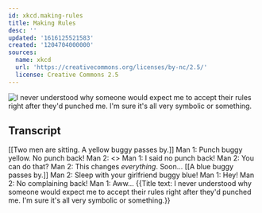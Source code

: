 ```yaml
---
id: xkcd.making-rules
title: Making Rules
desc: ''
updated: '1616125521583'
created: '1204704000000'
sources:
  name: xkcd
  url: 'https://creativecommons.org/licenses/by-nc/2.5/'
  license: Creative Commons 2.5
---
```

![I never understood why someone would expect me to accept their rules right after they'd punched me.  I'm sure it's all very symbolic or something.](https://imgs.xkcd.com/comics/making_rules.png)

## Transcript
[[Two men are sitting. A yellow buggy passes by.]]
Man 1: Punch buggy yellow. No punch back!
Man 2: <<Punch>>
Man 1: I said no punch back!
Man 2: You can do that?
Man 2: This changes _everything_.
Soon...
[[A blue buggy passes by.]]
Man 2: Sleep with your girlfriend buggy blue!
Man 1: Hey!
Man 2: No complaining back!
Man 1: Aww...
{{Title text: I never understood why someone would expect me to accept their rules right after they'd punched me.  I'm sure it's all very symbolic or something.}}
